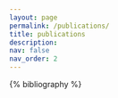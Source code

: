 ```yaml
---
layout: page
permalink: /publications/
title: publications
description:
nav: false
nav_order: 2
---
```


<!-- _pages/publications.md -->
<div class="publications">

{% bibliography %}

</div>
